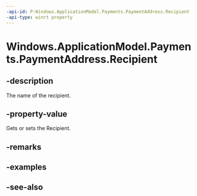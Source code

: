 ```yaml
---
-api-id: P:Windows.ApplicationModel.Payments.PaymentAddress.Recipient
-api-type: winrt property
---
```


<!-- Property syntax
public string Recipient { get;  set; }
-->

# Windows.ApplicationModel.Payments.PaymentAddress.Recipient

## -description
The name of the recipient.

## -property-value
Gets or sets the Recipient.

## -remarks

## -examples

## -see-also